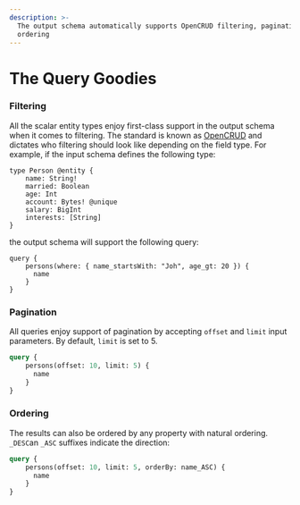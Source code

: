 ```yaml
---
description: >-
  The output schema automatically supports OpenCRUD filtering, pagination and
  ordering
---
```


# The Query Goodies

### Filtering

All the scalar entity types enjoy first-class support in the output schema when it comes to filtering. The standard is known as [OpenCRUD](https://www.opencrud.org/) and dictates who filtering should look like depending on the field type. For example, if the input schema defines the following type:

```text
type Person @entity {
    name: String!
    married: Boolean
    age: Int
    account: Bytes! @unique
    salary: BigInt
    interests: [String]
}
```

the output schema will support the following query:

```text
query {
    persons(where: { name_startsWith: "Joh", age_gt: 20 }) {
      name
    }
}
```

### Pagination

All queries enjoy support of pagination by accepting `offset` and `limit` input parameters. By default, `limit` is set to 5.

```graphql
query {
    persons(offset: 10, limit: 5) {
      name
    }
}
```

### Ordering

The results can also be ordered by any property with natural ordering. `_DESC`an  `_ASC` suffixes indicate the direction:

```graphql
query {
    persons(offset: 10, limit: 5, orderBy: name_ASC) {
      name
    }
}
```

